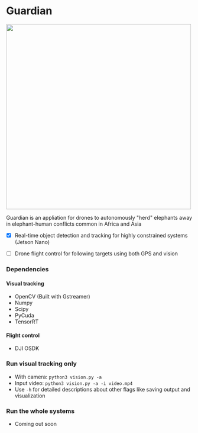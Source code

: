 # Guardian
<img src="https://drive.google.com/uc?export=view&id=1dER_83L4msWddD8ZS_Vx1uyFTJlT_zaa" width="500">

Guardian is an appliation for drones to autonomously "herd" elephants away in elephant-human conflicts common in Africa and Asia
- [x] Real-time object detection and tracking for highly constrained systems (Jetson Nano)
- [ ] Drone flight control for following targets using both GPS and vision


### Dependencies
#### Visual tracking
- OpenCV (Built with Gstreamer)
- Numpy
- Scipy
- PyCuda
- TensorRT
#### Flight control
- DJI OSDK

### Run visual tracking only
- With camera: `python3 vision.py -a`
- Input video: `python3 vision.py -a -i video.mp4`
- Use `-h` for detailed descriptions about other flags like saving output and visualization
### Run the whole systems
- Coming out soon
